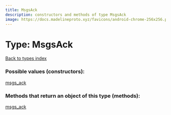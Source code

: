 ```yaml
---
title: MsgsAck
description: constructors and methods of type MsgsAck
image: https://docs.madelineproto.xyz/favicons/android-chrome-256x256.png
---
```

# Type: MsgsAck
[Back to types index](index.md)



### Possible values (constructors):

[msgs\_ack](../constructors/msgs_ack.md)  



### Methods that return an object of this type (methods):



[msgs\_ack](../constructors/msgs_ack.md)  

